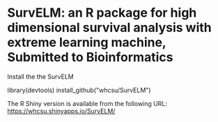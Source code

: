 # SurvELM: an R package for high dimensional survival analysis with extreme learning machine, Submitted to Bioinformatics

Install the the SurvELM

library(devtools)
install_github("whcsu/SurvELM")

The R Shiny version is available from the following URL:
https://whcsu.shinyapps.io/SurvELM/


